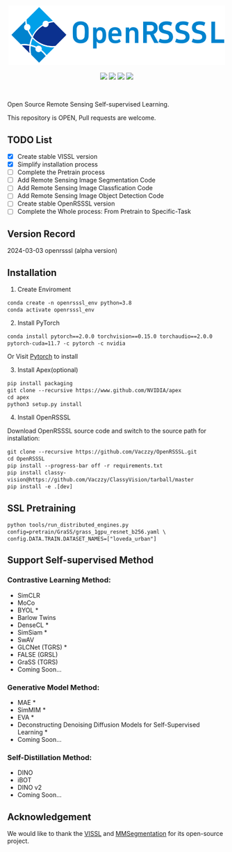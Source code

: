 <p align="center">
    <img src="docs/OpenRSSSL.png" width="500" />
</p>

<p align="center">
    <a href="https://pytorch.org/get-started/previous-versions/"><img src="https://img.shields.io/badge/pytorch-2.0-blue"></a>
    <a href="https://developer.nvidia.com/cuda-downloads"><img src="https://img.shields.io/badge/cuda-11.7-orange"></a>
    <a href="https://github.com/facebookresearch/vissl"><img src="https://img.shields.io/badge/vissl-0.1.5-yellow"></a>
    <a href="https://github.com/open-mmlab/mmsegmentation"><img src="https://img.shields.io/badge/mmseg-red"></a>
</p>
<br>

Open Source Remote Sensing Self-supervised Learning.

This repository is OPEN, Pull requests are welcome.

## TODO List

- [x] Create stable VISSL version
- [x] Simplify installation process
- [ ] Complete the Pretrain process
- [ ] Add Remote Sensing Image Segmentation Code
- [ ] Add Remote Sensing Image Classfication Code
- [ ] Add Remote Sensing Image Object Detection Code
- [ ] Create stable OpenRSSSL version
- [ ] Complete the Whole process: From Pretrain to Specific-Task

## Version Record
2024-03-03 openrsssl (alpha version)

## Installation

1. Create Enviroment
```
conda create -n openrsssl_env python=3.8
conda activate openrsssl_env
```
2. Install PyTorch
```
conda install pytorch==2.0.0 torchvision==0.15.0 torchaudio==2.0.0 pytorch-cuda=11.7 -c pytorch -c nvidia
```
Or Visit [Pytorch](https://pytorch.org/) to install

3. Install Apex(optional)
```
pip install packaging
git clone --recursive https://www.github.com/NVIDIA/apex
cd apex
python3 setup.py install
```

4. Install OpenRSSSL

Download OpenRSSSL source code and switch to the source path for installation:

```
git clone --recursive https://github.com/Vaczzy/OpenRSSSL.git
cd OpenRSSSL
pip install --progress-bar off -r requirements.txt
pip install classy-vision@https://github.com/Vaczzy/ClassyVision/tarball/master
pip install -e .[dev]
```

## SSL Pretraining
```
python tools/run_distributed_engines.py config=pretrain/GraSS/grass_1gpu_resnet_b256.yaml \
config.DATA.TRAIN.DATASET_NAMES=["loveda_urban"]
```

## Support Self-supervised Method
### Contrastive Learning Method:
* SimCLR
* MoCo
* BYOL *
* Barlow Twins
* DenseCL *
* SimSiam *
* SwAV
* GLCNet (TGRS) *
* FALSE (GRSL)
* GraSS (TGRS)
* Coming Soon...
### Generative Model Method:
* MAE *
* SimMIM *
* EVA *
* Deconstructing Denoising Diffusion Models for Self-Supervised Learning *
* Coming Soon...
### Self-Distillation Method:
* DINO
* iBOT
* DINO v2
* Coming Soon...

## Acknowledgement
We would like to thank the [VISSL](https://github.com/facebookresearch/vissl) and [MMSegmentation](https://github.com/open-mmlab/mmsegmentation) for its open-source project.